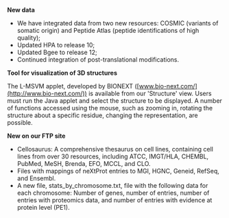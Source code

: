 **New data**
* We have integrated data from two new resources: COSMIC (variants of somatic origin) and Peptide Atlas (peptide identifications of high quality);
* Updated HPA to release 10;
* Updated Bgee to release 12;
* Continued integration of post-translational modifications.

**Tool for visualization of 3D structures**

The L-MSVM applet, developed by BIONEXT ([www.bio-next.com/](http://www.bio-next.com/)) is available from our 'Structure' view. Users must run the Java applet and select the structure to be displayed. A number of functions accessed using the mouse, such as zooming in, rotating the structure about a specific residue, changing the representation, are possible.

**New on our FTP site**
* Cellosaurus: A comprehensive thesaurus on cell lines, containing cell lines from over 30 resources, including ATCC, IMGT/HLA, CHEMBL, PubMed, MeSH, Brenda, EFO, MCCL, and CLO.
* Files with mappings of neXtProt entries to MGI, HGNC, Geneid, RefSeq, and Ensembl.
* A new file, stats_by_chromosome.txt, file with the following data for each chromosome: Number of genes, number of entries, number of entries with proteomics data, and number of entries with evidence at protein level (PE1).
